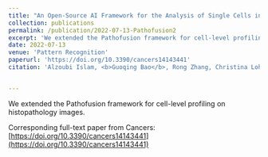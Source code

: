 ```yaml
---
title: "An Open-Source AI Framework for the Analysis of Single Cells in Whole-Slide Images with a Note on CD276 in Glioblastoma"
collection: publications
permalink: /publication/2022-07-13-Pathofusion2
excerpt: 'We extended the Pathofusion framework for cell-level profiling on histopathology images.'
date: 2022-07-13
venue: 'Pattern Recognition'
paperurl: 'https://doi.org/10.3390/cancers14143441'
citation: 'Alzoubi Islam, <b>Guoqing Bao</b>, Rong Zhang, Christina Loh, Yuqi Zheng, Svetlana Cherepanoff, Gary Gracie, Maggie Lee, Michael Kuligowski, Kimberley L. Alexander, Michael E. Buckland, Xiuying Wang, and Manuel B. Graeber, 2022, &quot;An Open-Source AI Framework for the Analysis of Single Cells in Whole-Slide Images with a Note on CD276 in Glioblastoma&quot; <i>Cancers</i> no. 14: 3441, doi: 10.3390/cancers14143441.'


---
```

We extended the Pathofusion framework for cell-level profiling on histopathology images.

Corresponding full-text paper from Cancers: [https://doi.org/10.3390/cancers14143441](https://doi.org/10.3390/cancers14143441) 
